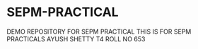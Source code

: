 # SEPM-PRACTICAL
DEMO REPOSITORY FOR SEPM PRACTICAL
THIS IS FOR SEPM PRACTICALS
AYUSH SHETTY
T4 ROLL NO 653